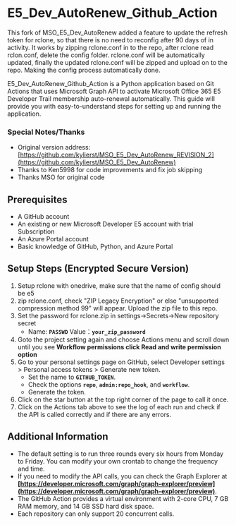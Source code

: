 # **E5_Dev_AutoRenew_Github_Action**

This fork of MSO_E5_Dev_AutoRenew added a feature to update the refresh token for rclone, so that there is no need to reconfig after 90 days of in activity.
It works by zipping rclone.conf in to the repo, after rclone read rclon.conf, delete the config folder. rclone.conf will be automatically updated, finally the updated rclone.conf will be zipped and upload on to the repo. Making the config process automatically done.

E5_Dev_AutoRenew_Github_Action is a Python application based on Git Actions that uses Microsoft Graph API to activate Microsoft Office 365 E5 Developer Trail membership auto-renewal automatically. This guide will provide you with easy-to-understand steps for setting up and running the application.

### Special Notes/Thanks ###
* Original version address: [https://github.com/kylierst/MSO_E5_Dev_AutoRenew_REVISION_2](https://github.com/kylierst/MSO_E5_Dev_AutoRenew)
* Thanks to Ken5998 for code improvements and fix job skipping
* Thanks MSO for original code

## **Prerequisites**

- A GitHub account
- An existing or new Microsoft Developer E5 account with trial Subscription
- An Azure Portal account
- Basic knowledge of GitHub, Python, and Azure Portal

## **Setup Steps (Encrypted Secure Version)**

1. Setup rclone with onedrive, make sure that the name of config should be e5
2. zip rclone.conf, check "ZIP Legacy Encryption" or else "unsupported compression method 99" will appear. Upload the zip file to this repo.
3. Set the password for rclone.zip in settings→Secrets→New repository secret
    - Name: **`PASSWD`** Value：**`your_zip_password`**
4. Goto the project setting again and choose Actions menu and scroll down until you see **Workflow permissions click Read and write permission option**
5. Go to your personal settings page on GitHub, select Developer settings > Personal access tokens > Generate new token.
    - Set the name to **`GITHUB_TOKEN`**.
    - Check the options **`repo`**, **`admin:repo_hook`**, and **`workflow`**.
    - Generate the token.
6. Click on the star button at the top right corner of the page to call it once.
7. Click on the Actions tab above to see the log of each run and check if the API is called correctly and if there are any errors.

## **Additional Information**

- The default setting is to run three rounds every six hours from Monday to Friday. You can modify your own crontab to change the frequency and time.
- If you need to modify the API calls, you can check the Graph Explorer at **[https://developer.microsoft.com/graph/graph-explorer/preview](https://developer.microsoft.com/graph/graph-explorer/preview)**.
- The GitHub Action provides a virtual environment with 2-core CPU, 7 GB RAM memory, and 14 GB SSD hard disk space.
- Each repository can only support 20 concurrent calls.

